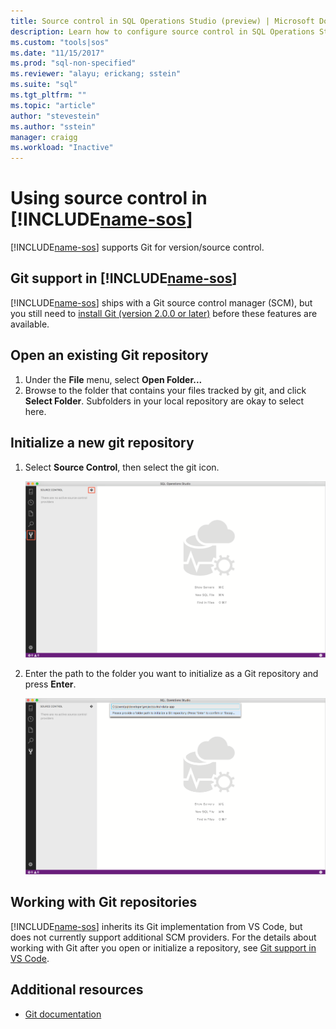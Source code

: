 ```yaml
---
title: Source control in SQL Operations Studio (preview) | Microsoft Docs
description: Learn how to configure source control in SQL Operations Studio (preview).
ms.custom: "tools|sos"
ms.date: "11/15/2017"
ms.prod: "sql-non-specified"
ms.reviewer: "alayu; erickang; sstein"
ms.suite: "sql"
ms.tgt_pltfrm: ""
ms.topic: "article"
author: "stevestein"
ms.author: "sstein"
manager: craigg
ms.workload: "Inactive"
---
```

#  Using source control in [!INCLUDE[name-sos](../includes/name-sos-short.md)]

[!INCLUDE[name-sos](../includes/name-sos-short.md)] supports Git for version/source control.


## Git support in [!INCLUDE[name-sos](../includes/name-sos-short.md)]

[!INCLUDE[name-sos](../includes/name-sos-short.md)] ships with a Git source control manager (SCM), but you still need to [install Git (version 2.0.0 or later)](https://git-scm.com/download) before these features are available. 



## Open an existing Git repository

1. Under the **File** menu, select **Open Folder...**
2. Browse to the folder that contains your files tracked by git, and click **Select Folder**. Subfolders in your local repository are okay to select here.


## Initialize a new git repository

1. Select **Source Control**, then select the git icon.

   ![Source control git icon](media/source-control/source-control.png)

1. Enter the path to the folder you want to initialize as a Git repository and press **Enter**.

   ![initialize Git repository](media/source-control/initialize-git-repository.png)

## Working with Git repositories

[!INCLUDE[name-sos](../includes/name-sos-short.md)] inherits its Git implementation from VS Code, but does not currently support additional SCM providers. For the details about working with Git after you open or initialize a repository, see [Git support in VS Code](https://code.visualstudio.com/docs/editor/versioncontrol#_git-support).


## Additional resources
- [Git documentation](https://git-scm.com/documentation)
